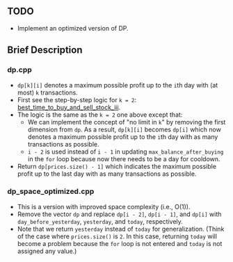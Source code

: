 ## TODO

* Implement an optimized version of DP.

## Brief Description

### dp.cpp

* `dp[k][i]` denotes a maximum possible profit up to the `i`th day with (at most) `k` transactions.
* First see the step-by-step logic for `k = 2`: [best_time_to_buy_and_sell_stock_iii](https://github.com/yellowjigi/algorithm/tree/main/leetcode/best_time_to_buy_and_sell_stock_iii).
* The logic is the same as the `k = 2` one above except that:
	* We can implement the concept of "no limit in `k`" by removing the first dimension from `dp`. As a result, `dp[k][i]` becomes `dp[i]` which now denotes a maximum possible profit up to the `i`th day with as many transactions as possible.
	* `i - 2` is used instead of `i - 1` in updating `max_balance_after_buying` in the `for` loop because now there needs to be a day for cooldown.
* Return `dp[prices.size() - 1]` which indicates the maximum possible profit up to the last day with as many transactions as possible.

### dp_space_optimized.cpp

* This is a version with improved space complexity (i.e., O(1)).
* Remove the vector `dp` and replace `dp[i - 2]`, `dp[i - 1]`, and `dp[i]` with `day_before_yesterday`, `yesterday`, and `today`, respectively.
* Note that we return `yesterday` instead of `today` for generalization. (Think of the case where `prices.size()` is `2`. In this case, returning `today` will become a problem because the `for` loop is not entered and `today` is not assigned any value.)